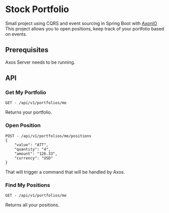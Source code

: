 # Stock Portfolio #

Small project using CQRS and event sourcing in Spring Boot with [AxonIO](https://axoniq.io/)
This project allows you to open positions, keep track of your portfolio based on events.

## Prerequisites ##

Axos Server needs to be running.

## API

### Get My Portfolio ###

```
GET - /api/v1/portfolios/me
```

Returns your portfolio.

### Open Position ###

```
POST - /api/v1/portfolios/me/positions
{
	"value": "ATT",
	"quantity": "4",
	"amount": "126.33",
	"currency": "USD"
}
```

That will trigger a command that will be handled by Axos.

### Find My Positions ###

```
GET - /api/v1/portfolios/me
```

Returns all your positions.
